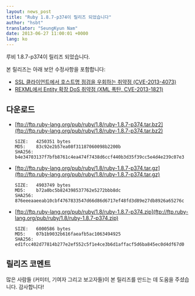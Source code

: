 ```yaml
---
layout: news_post
title: "Ruby 1.8.7-p374이 릴리즈 되었습니다"
author: "hsbt"
translator: "SeungKyun Nam"
date: 2013-06-27 11:00:01 +0000
lang: ko
---
```


루비 1.8.7-p374이 릴리즈 되었습니다.

본 릴리즈는 아래 보안 수정사항을 포함합니다:

 * [SSL 클라이언트에서 호스트명 점검을 우회하는 취약점
   (CVE-2013-4073)](/en/news/2013/06/27/hostname-check-bypassing-vulnerability-in-openssl-client-cve-2013-4073/)
 * [REXML에서 Entity 확장 DoS 취약점 (XML 폭탄,
   CVE-2013-1821)](/en/news/2013/02/22/rexml-dos-2013-02-22/)

## 다운로드

* [ftp://ftp.ruby-lang.org/pub/ruby/1.8/ruby-1.8.7-p374.tar.bz2](ftp://ftp.ruby-lang.org/pub/ruby/1.8/ruby-1.8.7-p374.tar.bz2)

      SIZE:   4250351 bytes
      MD5:    83c92e2b57ea08f31187060098b2200b
      SHA256: b4e34703137f7bfb8761c4ea474f7438d6ccf440b3d35f39cc5e4d4e239c07e3

* [ftp://ftp.ruby-lang.org/pub/ruby/1.8/ruby-1.8.7-p374.tar.gz](ftp://ftp.ruby-lang.org/pub/ruby/1.8/ruby-1.8.7-p374.tar.gz)

      SIZE:   4903749 bytes
      MD5:    b72a0bc5b824398537762e5272bbb8dc
      SHA256: 876eeeaaeeab10cbf4767833547d66d86d6717ef48fd3d89e27db8926a65276c

* [ftp://ftp.ruby-lang.org/pub/ruby/1.8/ruby-1.8.7-p374.zip](ftp://ftp.ruby-lang.org/pub/ruby/1.8/ruby-1.8.7-p374.zip)

      SIZE:   6000586 bytes
      MD5:    07b1b9032b616faeafb5ac1063494925
      SHA256: ed1fcc402d77814b277e2ef552c5f1e4ce3b6d1affacf5d6ba845ec0d4df67d0

## 릴리즈 코멘트

많은 사람들 (커미터, 기여자 그리고 보고자들)이 본 릴리즈를 만드는 데 도움을 주셨습니다.
감사합니다!
